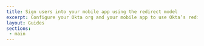 ```yaml
---
title: Sign users into your mobile app using the redirect model
excerpt: Configure your Okta org and your mobile app to use Okta’s redirect sign in.
layout: Guides
sections:
 - main
---
```

